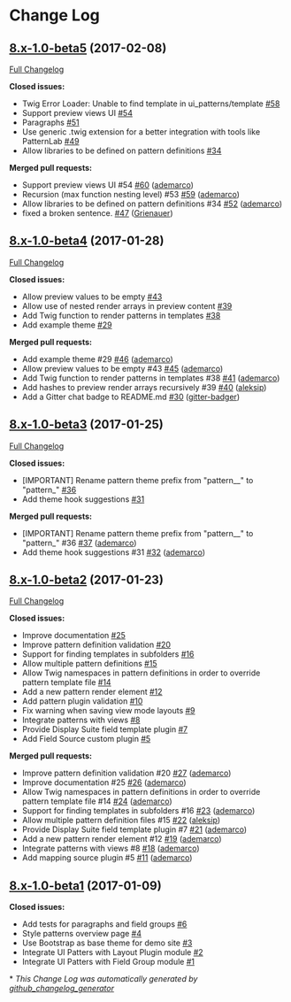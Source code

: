 # Change Log

## [8.x-1.0-beta5](https://github.com/nuvoleweb/ui_patterns/tree/8.x-1.0-beta5) (2017-02-08)
[Full Changelog](https://github.com/nuvoleweb/ui_patterns/compare/8.x-1.0-beta4...8.x-1.0-beta5)

**Closed issues:**

- Twig Error Loader: Unable to find template in ui\_patterns/template [\#58](https://github.com/nuvoleweb/ui_patterns/issues/58)
- Support preview views UI  [\#54](https://github.com/nuvoleweb/ui_patterns/issues/54)
- Paragraphs [\#51](https://github.com/nuvoleweb/ui_patterns/issues/51)
- Use generic .twig extension for a better integration with tools like PatternLab [\#49](https://github.com/nuvoleweb/ui_patterns/issues/49)
- Allow libraries to be defined on pattern definitions [\#34](https://github.com/nuvoleweb/ui_patterns/issues/34)

**Merged pull requests:**

- Support preview views UI \#54 [\#60](https://github.com/nuvoleweb/ui_patterns/pull/60) ([ademarco](https://github.com/ademarco))
- Recursion \(max function nesting level\) \#53 [\#59](https://github.com/nuvoleweb/ui_patterns/pull/59) ([ademarco](https://github.com/ademarco))
- Allow libraries to be defined on pattern definitions \#34 [\#52](https://github.com/nuvoleweb/ui_patterns/pull/52) ([ademarco](https://github.com/ademarco))
- fixed a broken sentence. [\#47](https://github.com/nuvoleweb/ui_patterns/pull/47) ([Grienauer](https://github.com/Grienauer))

## [8.x-1.0-beta4](https://github.com/nuvoleweb/ui_patterns/tree/8.x-1.0-beta4) (2017-01-28)
[Full Changelog](https://github.com/nuvoleweb/ui_patterns/compare/8.x-1.0-beta3...8.x-1.0-beta4)

**Closed issues:**

- Allow preview values to be empty [\#43](https://github.com/nuvoleweb/ui_patterns/issues/43)
- Allow use of nested render arrays in preview content [\#39](https://github.com/nuvoleweb/ui_patterns/issues/39)
- Add Twig function to render patterns in templates [\#38](https://github.com/nuvoleweb/ui_patterns/issues/38)
- Add example theme [\#29](https://github.com/nuvoleweb/ui_patterns/issues/29)

**Merged pull requests:**

- Add example theme \#29 [\#46](https://github.com/nuvoleweb/ui_patterns/pull/46) ([ademarco](https://github.com/ademarco))
- Allow preview values to be empty \#43 [\#45](https://github.com/nuvoleweb/ui_patterns/pull/45) ([ademarco](https://github.com/ademarco))
- Add Twig function to render patterns in templates \#38 [\#41](https://github.com/nuvoleweb/ui_patterns/pull/41) ([ademarco](https://github.com/ademarco))
- Add hashes to preview render arrays recursively \#39 [\#40](https://github.com/nuvoleweb/ui_patterns/pull/40) ([aleksip](https://github.com/aleksip))
- Add a Gitter chat badge to README.md [\#30](https://github.com/nuvoleweb/ui_patterns/pull/30) ([gitter-badger](https://github.com/gitter-badger))

## [8.x-1.0-beta3](https://github.com/nuvoleweb/ui_patterns/tree/8.x-1.0-beta3) (2017-01-25)
[Full Changelog](https://github.com/nuvoleweb/ui_patterns/compare/8.x-1.0-beta2...8.x-1.0-beta3)

**Closed issues:**

- \[IMPORTANT\] Rename pattern theme prefix from "pattern\_\_" to "pattern\_" [\#36](https://github.com/nuvoleweb/ui_patterns/issues/36)
- Add theme hook suggestions [\#31](https://github.com/nuvoleweb/ui_patterns/issues/31)

**Merged pull requests:**

- \[IMPORTANT\] Rename pattern theme prefix from "pattern\_\_" to "pattern\_" \#36 [\#37](https://github.com/nuvoleweb/ui_patterns/pull/37) ([ademarco](https://github.com/ademarco))
- Add theme hook suggestions \#31 [\#32](https://github.com/nuvoleweb/ui_patterns/pull/32) ([ademarco](https://github.com/ademarco))

## [8.x-1.0-beta2](https://github.com/nuvoleweb/ui_patterns/tree/8.x-1.0-beta2) (2017-01-23)
[Full Changelog](https://github.com/nuvoleweb/ui_patterns/compare/8.x-1.0-beta1...8.x-1.0-beta2)

**Closed issues:**

- Improve documentation [\#25](https://github.com/nuvoleweb/ui_patterns/issues/25)
- Improve pattern definition validation [\#20](https://github.com/nuvoleweb/ui_patterns/issues/20)
- Support for finding templates in subfolders [\#16](https://github.com/nuvoleweb/ui_patterns/issues/16)
- Allow multiple pattern definitions [\#15](https://github.com/nuvoleweb/ui_patterns/issues/15)
- Allow Twig namespaces in pattern definitions in order to override pattern template file [\#14](https://github.com/nuvoleweb/ui_patterns/issues/14)
- Add a new pattern render element  [\#12](https://github.com/nuvoleweb/ui_patterns/issues/12)
- Add pattern plugin validation [\#10](https://github.com/nuvoleweb/ui_patterns/issues/10)
- Fix warning when saving view mode layouts [\#9](https://github.com/nuvoleweb/ui_patterns/issues/9)
- Integrate patterns with views [\#8](https://github.com/nuvoleweb/ui_patterns/issues/8)
- Provide Display Suite field template plugin [\#7](https://github.com/nuvoleweb/ui_patterns/issues/7)
- Add Field Source custom plugin [\#5](https://github.com/nuvoleweb/ui_patterns/issues/5)

**Merged pull requests:**

- Improve pattern definition validation \#20 [\#27](https://github.com/nuvoleweb/ui_patterns/pull/27) ([ademarco](https://github.com/ademarco))
- Improve documentation \#25 [\#26](https://github.com/nuvoleweb/ui_patterns/pull/26) ([ademarco](https://github.com/ademarco))
- Allow Twig namespaces in pattern definitions in order to override pattern template file \#14 [\#24](https://github.com/nuvoleweb/ui_patterns/pull/24) ([ademarco](https://github.com/ademarco))
- Support for finding templates in subfolders \#16 [\#23](https://github.com/nuvoleweb/ui_patterns/pull/23) ([ademarco](https://github.com/ademarco))
- Allow multiple pattern definition files \#15 [\#22](https://github.com/nuvoleweb/ui_patterns/pull/22) ([aleksip](https://github.com/aleksip))
- Provide Display Suite field template plugin \#7 [\#21](https://github.com/nuvoleweb/ui_patterns/pull/21) ([ademarco](https://github.com/ademarco))
- Add a new pattern render element \#12 [\#19](https://github.com/nuvoleweb/ui_patterns/pull/19) ([ademarco](https://github.com/ademarco))
- Integrate patterns with views \#8 [\#18](https://github.com/nuvoleweb/ui_patterns/pull/18) ([ademarco](https://github.com/ademarco))
- Add mapping source plugin \#5 [\#11](https://github.com/nuvoleweb/ui_patterns/pull/11) ([ademarco](https://github.com/ademarco))

## [8.x-1.0-beta1](https://github.com/nuvoleweb/ui_patterns/tree/8.x-1.0-beta1) (2017-01-09)
**Closed issues:**

- Add tests for paragraphs and field groups [\#6](https://github.com/nuvoleweb/ui_patterns/issues/6)
- Style patterns overview page [\#4](https://github.com/nuvoleweb/ui_patterns/issues/4)
- Use Bootstrap as base theme for demo site [\#3](https://github.com/nuvoleweb/ui_patterns/issues/3)
- Integrate UI Patters with Layout Plugin module [\#2](https://github.com/nuvoleweb/ui_patterns/issues/2)
- Integrate UI Patters with Field Group module [\#1](https://github.com/nuvoleweb/ui_patterns/issues/1)



\* *This Change Log was automatically generated by [github_changelog_generator](https://github.com/skywinder/Github-Changelog-Generator)*